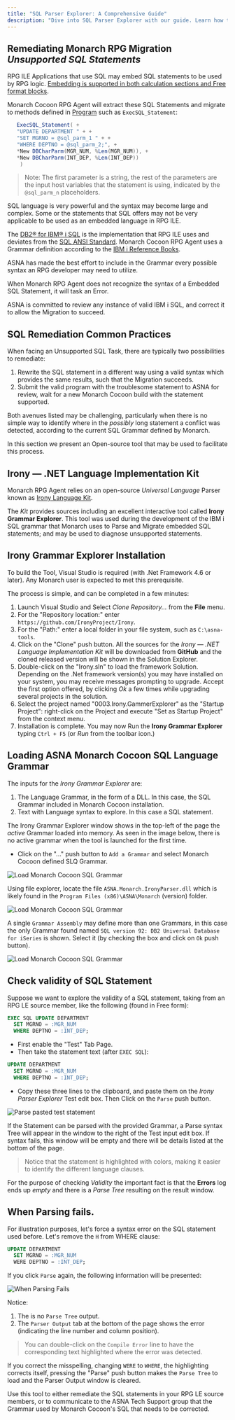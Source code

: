 ```yaml
---
title: "SQL Parser Explorer: A Comprehensive Guide"
description: "Dive into SQL Parser Explorer with our guide. Learn how to navigate, analyze, and optimize SQL queries for better database management."
---
```


## Remediating Monarch RPG Migration *Unsupported SQL Statements*

RPG ILE Applications that use SQL may embed SQL statements to be used by RPG logic. [Embedding is supported in both calculation sections and Free format blocks](https://www.ibm.com/docs/en/i/7.1?topic=cssiira-embedding-sql-statements-in-ile-rpg-applications-that-use-sql).

Monarch Cocoon RPG Agent will extract these SQL Statements and migrate to methods defined in [Program](/reference/runtime/qsys-runtime-job-support/program.html) such as `ExecSQL_Statement`:

```cs
   ExecSQL_Statement( +
   "UPDATE DEPARTMENT " + +
   "SET MGRNO = @sql_parm_1 " + +
   "WHERE DEPTNO = @sql_parm_2;", +
   *New DBCharParm(MGR_NUM, %Len(MGR_NUM)), +
   *New DBCharParm(INT_DEP, %Len(INT_DEP))
    )
```

>Note: The first parameter is a string, the rest of the parameters are the input host variables that the statement is using, indicated by the `@sql_parm_n` placeholders.

SQL language is very powerful and the syntax may become large and complex. Some or the statements that SQL offers may not be very applicable to be used as an embedded language in RPG ILE.

The [DB2® for IBM® i SQL](https://www.ibm.com/docs/en/i/7.1?topic=programming-introduction-db2-i-structured-query-language) is the implementation that RPG ILE uses and deviates from the [SQL ANSI Standard](https://datacadamia.com/data/type/relation/sql/ansi). Monarch Cocoon RPG Agent uses a Grammar definition according to the [IBM i Reference Books](https://www.ibm.com/docs/en/i/7.1?topic=reference-about-sql).

ASNA has made the best effort to include in the Grammar every possible syntax an RPG developer may need to utilize.

When Monarch RPG Agent does not recognize the syntax of a Embedded SQL Statement, it will task an Error.

ASNA is committed to review any instance of valid IBM i SQL, and correct it to allow the Migration to succeed.

## SQL Remediation Common Practices

When facing an Unsupported SQL Task, there are typically two possibilities to remediate:

1. Rewrite the SQL statement in a different way using a valid syntax which provides the same results, such that the Migration succeeds.
2. Submit the valid program with the troublesome statement to ASNA for review, wait for a new Monarch Cocoon build with the statement supported.

Both avenues listed may be challenging, particularly when there is no simple way to identify where in the *possibly* long statement a conflict was detected, according to the current SQL Grammar defined by Monarch.

In this section we present an Open-source tool that may be used to facilitate this process.

## Irony — .NET Language Implementation Kit

Monarch RPG Agent relies on an open-source *Universal Language* Parser known as [Irony Language Kit](https://github.com/IronyProject/Irony).

The *Kit* provides sources including an excellent interactive tool called **Irony Grammar Explorer**. This tool was used during the development of the IBM i SQL grammar that Monarch uses to Parse and Migrate embedded SQL statements; and may be used to diagnose unsupported statements.

## Irony Grammar Explorer Installation
To build the Tool, Visual Studio is required (with .Net Framework 4.6 or later). Any Monarch user is expected to met this prerequisite. 

The process is simple, and can be completed in a few minutes:
1. Launch Visual Studio and Select *Clone Repository...* from the **File** menu.
2. For the "Repository location:" enter `https://github.com/IronyProject/Irony`.
3. For the "Path:" enter a local folder in your file system, such as `C:\asna-tools`.
4. Click on the "Clone" push button. All the sources for the *Irony — .NET Language Implementation Kit* will be downloaded from **GitHub** and the cloned released version will be shown in the Solution Explorer.
5. Double-click on the "Irony.sln" to load the framework Solution. Depending on the .Net framework version(s) you may have installed on your system, you may receive messages prompting to upgrade. Accept the first option offered, by clicking *Ok* a few times while upgrading several projects in the solution.
6. Select the project named "0003.Irony.GammerExplorer" as the "Startup Project": right-click on the Project and execute "Set as Startup Project" from the context menu.
7. Installation is complete. You may now Run the **Irony Grammar Explorer** typing `Ctrl + F5` (or *Run* from the toolbar icon.)

## Loading ASNA Monarch Cocoon SQL Language Grammar

The inputs for the *Irony Grammar Explorer* are:
1. The Language Grammar, in the form of a DLL. In this case, the SQL Grammar included in Monarch Cocoon installation.
2. Text with Language syntax to explore. In this case a SQL statement.  

The Irony Grammar Explorer window shows in the top-left of the page the *active* Grammar loaded into memory. As seen in the image below, there is no active grammar when the tool is launched for the first time.

* Click on the "..." push button to `Add a Grammar` and select Monarch Cocoon defined SLQ Grammar.

![Load Monarch Cocoon SQL Grammar](images/load-asna-sql-grammar-01.png)

Using file explorer, locate the file `ASNA.Monarch.IronyParser.dll` which is likely found in the `Program Files (x86)\ASNA\Monarch` (version) folder. 

![Load Monarch Cocoon SQL Grammar](images/load-asna-sql-grammar-02.png)

A single `Grammar Assembly` may define more than one Grammars, in this case the only Grammar found named `SQL version 92: DB2 Universal Database for iSeries` is shown. Select it (by checking the box and click on `Ok` push button).

![Load Monarch Cocoon SQL Grammar](images/select-asna-sql-grammar.png)

## Check validity of SQL Statement

Suppose we want to explore the validity of a SQL statement, taking from an RPG LE source member, like the following (found in Free form):

```sql
EXEC SQL UPDATE DEPARTMENT
  SET MGRNO = :MGR_NUM
  WHERE DEPTNO = :INT_DEP;
```

* First enable the "Test" Tab Page.
* Then take the statement text (after `EXEC SQL`):

```sql
UPDATE DEPARTMENT
  SET MGRNO = :MGR_NUM
  WHERE DEPTNO = :INT_DEP;
```

* Copy these three lines to the clipboard, and paste them on the *Irony Parser Explorer* Test edit box. Then Click on the `Parse` push button.

![Parse pasted test statement](images/parse-pasted-test-statement.png)

If the Statement can be parsed with the provided Grammar, a Parse syntax Tree will appear in the window to the right of the Test input edit box. If syntax fails, this window will be empty and there will be details listed at the bottom of the page.

>Notice that the statement is highlighted with colors, making it easier to identify the different language clauses.

For the purpose of checking *Validity* the important fact is that the **Errors** log ends up *empty* and there is a *Parse Tree* resulting on the result window.

## When Parsing fails.

For illustration purposes, let's force a syntax error on the SQL statement used before. Let's remove the `H` from WHERE clause:

```sql
UPDATE DEPARTMENT
  SET MGRNO = :MGR_NUM
  WERE DEPTNO = :INT_DEP;
```

If you click `Parse` again, the following information will be presented:

![When Parsing Fails](images/when-parsing-fails.png)

Notice:
1. The is no `Parse Tree` output.
2. The `Parser Output` tab at the bottom of the page shows the error (indicating the line number and column position).

>You can double-click on the `Compile Error` line to have the corresponding text highlighted where the error was detected.

If you correct the misspelling, changing `WERE` to `WHERE`, the highlighting corrects itself, pressing the "Parse" push button makes the `Parse Tree` to load and the Parser Output window is cleared.

Use this tool to either remediate the SQL statements in your RPG LE source members, or to communicate to the ASNA Tech Support group that the Grammar used by Monarch Cocoon's SQL that needs to be corrected.




